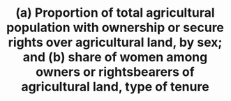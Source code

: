 ﻿---
title: >-
  (a)  Proportion  of  total  agricultural  population  with  ownership  or  secure  rights  over  agricultural  land,  by  sex;  and  (b)  share  of  women  among  owners  or  rightsbearers  of  agricultural  land,  type  of  tenure
permalink: /5-a-1/
sdg_goal: 5
layout: indicator
indicator: 5.a.1
indicator_variable: null
graph: null
graph_type_description: null
graph_status_notes: checking
variable_description: null
variable_notes: null
un_designated_tier: '2'
un_custodial_agency: 'FAO,  UN  Women,  UNSD  (Partnering  Agencies:  UNEP,  World  Bank,  UN  Habitat)'
target_id: 5.a
has_metadata: true
goal_meta_link: 'http://unstats.un.org/sdgs/files/metadata-compilation/Metadata-Goal-5.pdf'
goal_meta_link_page: 27
indicator_name: >-
  (a)  Proportion  of  total  agricultural  population  with  ownership  or  secure  rights  over  agricultural  land,  by  sex;  and  (b)  share  of  women  among  owners  or  rightsbearers  of  agricultural  land,  type  of  tenure
target: >-
  Undertake  reforms  to  give  women  equal  rights  to  economic  resources,  as  well  as  access  to  ownership  and  control  over  land  and  other  forms  of  property,  financial  services,  inheritance  and  natural  resources,  in  accordance  wit
indicator_definition: "The  indicator  is  divided  in  two  parts:  (a)  measures  the  incidence  of  people  with  ownership  or  secure  rights  over  agricultural  land  among  the  total  agricultural  population;  while  (b)  focusses  on  the  gender  parity  measuring "
method_of_computation: >-
  We  propose  using  the  'total  agricultural  population'  as  denominator  of  part  (a),  instead  of  the  total  population,  because  ownership  or  right-security  over  agricultural  land  is  obviously  relevant  only  for  the  people  whose  livelihood  rely  on  agriculture.  Part  (a)  (  People  with  ownership  or  secure  rights  over  agricultural  land  /  Total  agricultural  population  )  *  100  Part  (b)  (  Women  with  ownership  or  rights  over  agricultural  land  /  Total  owners  or  rights  bearers  over  agricultural  land  )  *  100
source_title: null
source_notes: null
published: true  
---